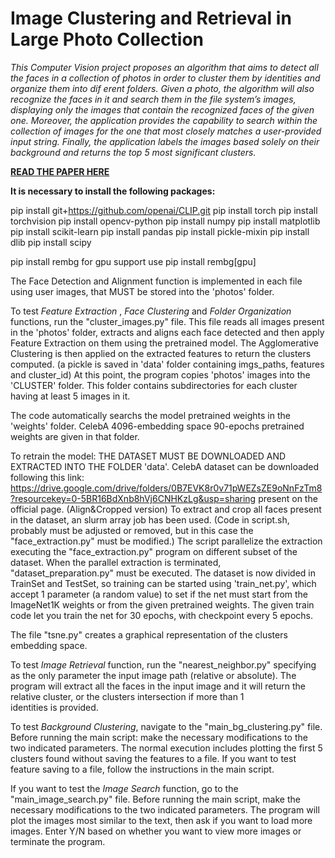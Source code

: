 # Image Clustering and Retrieval in Large Photo Collection
*This Computer Vision project proposes an algorithm
that aims to detect all the faces in a collection of photos in
order to cluster them by identities and organize them into
dif erent folders. Given a photo, the algorithm will also
recognize the faces in it and search them in the file
system’s images, displaying only the images that contain
the recognized faces of the given one. Moreover, the
application provides the capability to search within the
collection of images for the one that most closely matches
a user-provided input string. Finally, the application
labels the images based solely on their background and
returns the top 5 most significant clusters.*

**[READ THE PAPER HERE](https://github.com/AndreaValentini025/ImageClustering/blob/main/Image%20Clustering%20and%20Retrieval%20in%20Large%20Photo%20Collection.pdf)**

**It is necessary to install the following packages:**

pip install git+https://github.com/openai/CLIP.git
pip install torch
pip install torchvision
pip install opencv-python
pip install numpy
pip install matplotlib
pip install scikit-learn
pip install pandas
pip install pickle-mixin
pip install dlib
pip install scipy

pip install rembg
for gpu support use pip install rembg[gpu]


The Face Detection and Alignment function is implemented in each file using user images, that MUST be stored into the 'photos' folder.


To test *Feature Extraction* , *Face Clustering* and *Folder Organization* functions, run the "cluster_images.py" file. This file reads all images present in the 'photos' folder, extracts and aligns each face detected 
and then apply Feature Extraction on them using the pretrained model. The Agglomerative Clustering is then applied on the extracted features to return the clusters computed.
(a pickle is saved in 'data' folder containing imgs_paths, features and cluster_id)
At this point, the program copies 'photos' images into the 'CLUSTER' folder.
This folder contains subdirectories for each cluster having at least 5 images in it.

The code automatically searchs the model pretrained weights in the 'weights' folder.
CelebA 4096-embedding space 90-epochs pretrained weights are given in that folder.

To retrain the model:
THE DATASET MUST BE DOWNLOADED AND EXTRACTED INTO THE FOLDER 'data'.
CelebA dataset can be downloaded following this link: https://drive.google.com/drive/folders/0B7EVK8r0v71pWEZsZE9oNnFzTm8?resourcekey=0-5BR16BdXnb8hVj6CNHKzLg&usp=sharing
present on the official page. (Align&Cropped version)
To extract and crop all faces present in the dataset, an slurm array job has been used. (Code in script.sh, probably must be adjusted or removed, but in this case the "face_extraction.py" must be modified.)
The script parallelize the extraction executing the "face_extraction.py" program on different subset of the dataset.
When the parallel extraction is terminated, "dataset_preparation.py" must be executed.
The dataset is now divided in TrainSet and TestSet, so training can be started using 'train_net.py', which accept 1 parameter (a random value) to set if the net must start from the ImageNet1K weights or from the given pretrained weights.
The given train code let you train the net for 30 epochs, with checkpoint every 5 epochs.


The file "tsne.py" creates a graphical representation of the clusters embedding space.


To test *Image Retrieval* function, run the "nearest_neighbor.py" specifying as the only parameter the input image path (relative or absolute).
The program will extract all the faces in the input image and it will return the relative cluster, or the clusters intersection if more than 1 identities is provided. 


To test *Background Clustering*, navigate to the "main_bg_clustering.py" file. Before running the main script: make the necessary modifications to the two indicated parameters.
The normal execution includes plotting the first 5 clusters found without saving the features to a file. If you want to test feature saving to a file, follow the instructions in the main script.



If you want to test the *Image Search* function, go to the "main_image_search.py" file. Before running the main script, make the necessary modifications to the two indicated parameters.
The program will plot the images most similar to the text, then ask if you want to load more images. Enter Y/N based on whether you want to view more images or terminate the program.
